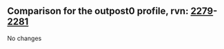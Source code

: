 ## Comparison for the outpost0 profile, rvn: [2279](https://github.com/PRO100KatYT/FortniteProfileRevisions/tree/main/profiles/outpost0/2279%20outpost0.json)-[2281](https://github.com/PRO100KatYT/FortniteProfileRevisions/tree/main/profiles/outpost0/2281%20outpost0.json)

No changes
